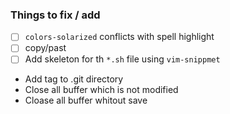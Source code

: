 ### Things to fix / add

- [ ] `colors-solarized` conflicts with spell highlight
- [ ] copy/past
- [ ] Add skeleton for th `*.sh` file using `vim-snippmet`
- Add tag to .git directory
- Close all buffer which is not modified
- Cloase all buffer whitout save
